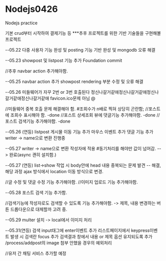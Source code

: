 # Nodejs0426
Nodejs practice

기본 crud부터 시작하여 결제기능 등 ***추후 프로젝트를 위한 기반 기술들을 구현해볼 프로젝트


--05.22 다중 사용자 기능 완성 및 posting 기능 기반 완성 및 mongodb 오류 해결

--05.23 showpost 및 listpost 기능 추가
		Foundation commit

//추후 navbar action 추가해야함.

--05.25 navbar action 추가
		showpost rendering 부분 수정 및 오류 해결

--05.26 미들웨어가 자꾸 2번 or 3번 호출된다 정신나갈거같애정신나갈거같애정신나갈거같애정신나갈거같애 favicon.ico문제 아님 @$%@#%!#%!@^&$

//미들웨어 중복 호출 문제 해결해야 함. #조회수가 n배로 찍혀 상당히 곤란함;
//포스트에 조회수 표시해야 함. -done
//포스트 상세조회 뷰에 댓글기능 추가해야함. -done
//포스트 검색기능 추가해야함. -done

--05.26 (연등) listpost 게시물 이동 기능 추가
			  마우스 이벤트 추가
			  댓글 기능 추가
			  writer -> name으로 변환 진행중

--05.27 writer -> name으로 변환
		작성자에 적용 #동기처리를 해야만 값이 넘어감. --> 완료(async 괜히 설치함.)

--05.27 (연등) list->show 작업 시 body안에 head 내용 중복되는 문제 발견 -- 해결, 해당 과정 ajax 방식에서 location 이동 방식으로 변경.

//글 수정 및 댓글 수정 기능 추가해야함.
//이미지 업로드 기능 추가해야함.

--05.28 포스트 검색 기능 추가함.

//검색기능에 작성자로도 검색할 수 있도록 기능 추가해야함. -> 제목, 내용 변경하는 버튼 드롭다운으로 대체할까 고려 중.

--05.29 multer 설치 -> local에서 이미지 처리

--05.31(연등) 검색 input태그에 enter이벤트 추가
			 리스트페이지에서 keypress이벤트 발생 시 검색란 focus 추가
			 검색결과 창에서 내용 or 제목 옵션 유지되도록 추가
			 /process/addpost의 image 첨부 안했을 경우의 예외처리
			

//유저 간 채팅 서비스 추가할 예정
